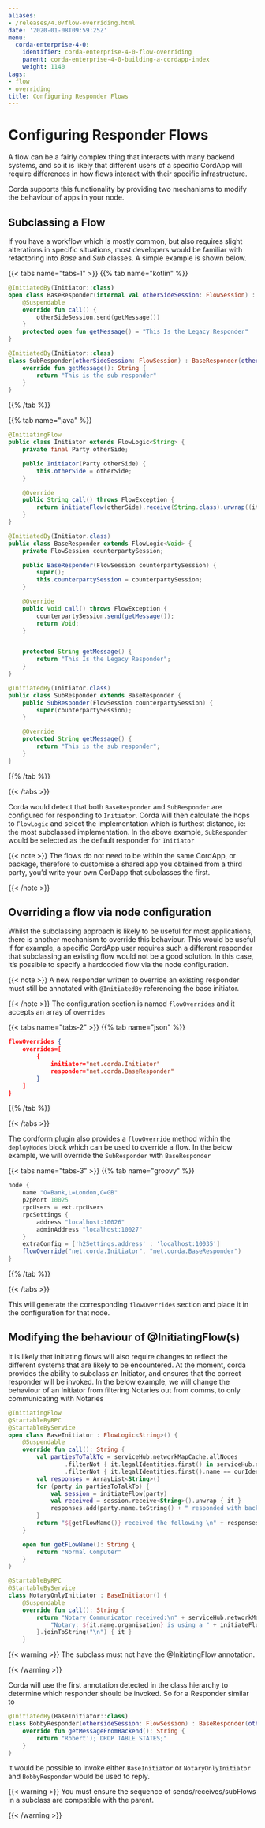 ```yaml
---
aliases:
- /releases/4.0/flow-overriding.html
date: '2020-01-08T09:59:25Z'
menu:
  corda-enterprise-4-0:
    identifier: corda-enterprise-4-0-flow-overriding
    parent: corda-enterprise-4-0-building-a-cordapp-index
    weight: 1140
tags:
- flow
- overriding
title: Configuring Responder Flows
---
```





# Configuring Responder Flows

A flow can be a fairly complex thing that interacts with many backend systems, and so it is likely that different users
of a specific CordApp will require differences in how flows interact with their specific infrastructure.

Corda supports this functionality by providing two mechanisms to modify the behaviour of apps in your node.


## Subclassing a Flow

If you have a workflow which is mostly common, but also requires slight alterations in specific situations, most developers would be familiar
with refactoring into *Base* and *Sub* classes. A simple example is shown below.

{{< tabs name="tabs-1" >}}
{{% tab name="kotlin" %}}
```kotlin
@InitiatedBy(Initiator::class)
open class BaseResponder(internal val otherSideSession: FlowSession) : FlowLogic<Unit>() {
    @Suspendable
    override fun call() {
        otherSideSession.send(getMessage())
    }
    protected open fun getMessage() = "This Is the Legacy Responder"
}

@InitiatedBy(Initiator::class)
class SubResponder(otherSideSession: FlowSession) : BaseResponder(otherSideSession) {
    override fun getMessage(): String {
        return "This is the sub responder"
    }
}
```
{{% /tab %}}

{{% tab name="java" %}}
```java
@InitiatingFlow
public class Initiator extends FlowLogic<String> {
    private final Party otherSide;

    public Initiator(Party otherSide) {
        this.otherSide = otherSide;
    }

    @Override
    public String call() throws FlowException {
        return initiateFlow(otherSide).receive(String.class).unwrap((it) -> it);
    }
}

@InitiatedBy(Initiator.class)
public class BaseResponder extends FlowLogic<Void> {
    private FlowSession counterpartySession;

    public BaseResponder(FlowSession counterpartySession) {
        super();
        this.counterpartySession = counterpartySession;
    }

    @Override
    public Void call() throws FlowException {
        counterpartySession.send(getMessage());
        return Void;
    }


    protected String getMessage() {
        return "This Is the Legacy Responder";
    }
}

@InitiatedBy(Initiator.class)
public class SubResponder extends BaseResponder {
    public SubResponder(FlowSession counterpartySession) {
        super(counterpartySession);
    }

    @Override
    protected String getMessage() {
        return "This is the sub responder";
    }
}
```
{{% /tab %}}

{{< /tabs >}}

Corda would detect that both `BaseResponder` and `SubResponder` are configured for responding to `Initiator`.
Corda will then calculate the hops to `FlowLogic` and select the implementation which is furthest distance, ie: the most subclassed implementation.
In the above example, `SubResponder` would be selected as the default responder for `Initiator`

{{< note >}}
The flows do not need to be within the same CordApp, or package, therefore to customise a shared app you obtained from a third party, you’d write your own CorDapp that subclasses the first.

{{< /note >}}

## Overriding a flow via node configuration

Whilst the subclassing approach is likely to be useful for most applications, there is another mechanism to override this behaviour.
This would be useful if for example, a specific CordApp user requires such a different responder that subclassing an existing flow
would not be a good solution. In this case, it’s possible to specify a hardcoded flow via the node configuration.

{{< note >}}
A new responder written to override an existing responder must still be annotated with `@InitiatedBy` referencing the base initiator.

{{< /note >}}
The configuration section is named `flowOverrides` and it accepts an array of `overrides`

{{< tabs name="tabs-2" >}}
{{% tab name="json" %}}
```json
flowOverrides {
    overrides=[
        {
            initiator="net.corda.Initiator"
            responder="net.corda.BaseResponder"
        }
    ]
}
```
{{% /tab %}}

{{< /tabs >}}

The cordform plugin also provides a `flowOverride` method within the `deployNodes` block which can be used to override a flow. In the below example, we will override
the `SubResponder` with `BaseResponder`

{{< tabs name="tabs-3" >}}
{{% tab name="groovy" %}}
```groovy
node {
    name "O=Bank,L=London,C=GB"
    p2pPort 10025
    rpcUsers = ext.rpcUsers
    rpcSettings {
        address "localhost:10026"
        adminAddress "localhost:10027"
    }
    extraConfig = ['h2Settings.address' : 'localhost:10035']
    flowOverride("net.corda.Initiator", "net.corda.BaseResponder")
}
```
{{% /tab %}}

{{< /tabs >}}

This will generate the corresponding `flowOverrides` section and place it in the configuration for that node.


## Modifying the behaviour of @InitiatingFlow(s)

It is likely that initiating flows will also require changes to reflect the different systems that are likely to be encountered.
At the moment, corda provides the ability to subclass an Initiator, and ensures that the correct responder will be invoked.
In the below example, we will change the behaviour of an Initiator from filtering Notaries out from comms, to only communicating with Notaries


```kotlin
@InitiatingFlow
@StartableByRPC
@StartableByService
open class BaseInitiator : FlowLogic<String>() {
    @Suspendable
    override fun call(): String {
        val partiesToTalkTo = serviceHub.networkMapCache.allNodes
                .filterNot { it.legalIdentities.first() in serviceHub.networkMapCache.notaryIdentities }
                .filterNot { it.legalIdentities.first().name == ourIdentity.name }.map { it.legalIdentities.first() }
        val responses = ArrayList<String>()
        for (party in partiesToTalkTo) {
            val session = initiateFlow(party)
            val received = session.receive<String>().unwrap { it }
            responses.add(party.name.toString() + " responded with backend: " + received)
        }
        return "${getFLowName()} received the following \n" + responses.joinToString("\n") { it }
    }

    open fun getFLowName(): String {
        return "Normal Computer"
    }
}

@StartableByRPC
@StartableByService
class NotaryOnlyInitiator : BaseInitiator() {
    @Suspendable
    override fun call(): String {
        return "Notary Communicator received:\n" + serviceHub.networkMapCache.notaryIdentities.map {
            "Notary: ${it.name.organisation} is using a " + initiateFlow(it).receive<String>().unwrap { it }
        }.joinToString("\n") { it }
    }
```




{{< warning >}}
The subclass must not have the @InitiatingFlow annotation.

{{< /warning >}}


Corda will use the first annotation detected in the class hierarchy to determine which responder should be invoked. So for a Responder similar to


```kotlin
@InitiatedBy(BaseInitiator::class)
class BobbyResponder(othersideSession: FlowSession) : BaseResponder(othersideSession) {
    override fun getMessageFromBackend(): String {
        return "Robert'); DROP TABLE STATES;"
    }
}
```



it would be possible to invoke either `BaseInitiator` or `NotaryOnlyInitiator` and `BobbyResponder` would be used to reply.


{{< warning >}}
You must ensure the sequence of sends/receives/subFlows in a subclass are compatible with the parent.

{{< /warning >}}


